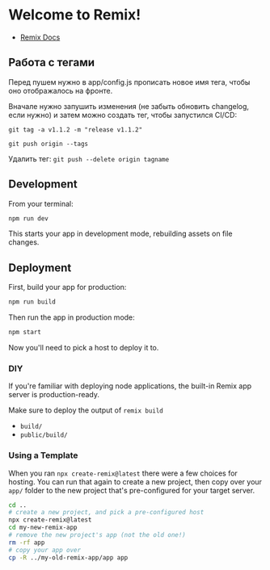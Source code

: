 # Welcome to Remix!

- [Remix Docs](https://remix.run/docs)

## Работа с тегами

Перед пушем нужно в app/config.js прописать новое имя тега, чтобы оно отображалось на фронте.

Вначале нужно запушить изменения (не забыть обновить changelog, если нужно) и затем можно создать тег, чтобы запустился
CI/CD:

`git tag -a v1.1.2 -m "release v1.1.2"`

`git push origin --tags`

Удалить тег:
`git push --delete origin tagname`

## Development

From your terminal:

```sh
npm run dev
```

This starts your app in development mode, rebuilding assets on file changes.

## Deployment

First, build your app for production:

```sh
npm run build
```

Then run the app in production mode:

```sh
npm start
```

Now you'll need to pick a host to deploy it to.

### DIY

If you're familiar with deploying node applications, the built-in Remix app server is production-ready.

Make sure to deploy the output of `remix build`

- `build/`
- `public/build/`

### Using a Template

When you ran `npx create-remix@latest` there were a few choices for hosting. You can run that again to create a new
project, then copy over your `app/` folder to the new project that's pre-configured for your target server.

```sh
cd ..
# create a new project, and pick a pre-configured host
npx create-remix@latest
cd my-new-remix-app
# remove the new project's app (not the old one!)
rm -rf app
# copy your app over
cp -R ../my-old-remix-app/app app
```